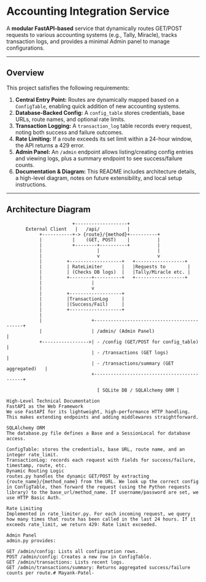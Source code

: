# Accounting Integration Service

A **modular FastAPI-based** service that dynamically routes GET/POST requests to various accounting systems (e.g., Tally, Miracle), tracks transaction logs, and provides a minimal Admin panel to manage configurations.

---

## Overview

This project satisfies the following requirements:

1. **Central Entry Point:** Routes are dynamically mapped based on a `ConfigTable`, enabling quick addition of new accounting systems.
2. **Database-Backed Config:** A `config_table` stores credentials, base URLs, route names, and optional rate limits.
3. **Transaction Logging:** A `transaction_log` table records every request, noting both success and failure outcomes.
4. **Rate Limiting:** If a route exceeds its set limit within a 24-hour window, the API returns a 429 error.
5. **Admin Panel:** An `/admin` endpoint allows listing/creating config entries and viewing logs, plus a summary endpoint to see success/failure counts.
6. **Documentation & Diagram:** This README includes architecture details, a high-level diagram, notes on future extensibility, and local setup instructions.

---

## Architecture Diagram

```text
                        +-------------------+
       External Client   |   /api/          |
            +-----------+-> {route}/{method}+----------+
            |           |    (GET, POST)    |          |
            |           +--------+----------+          |
            |                    |                     |
            |                    v                     v
            |         +-------------------+   +------------------+
            |         | RateLimiter       |   |Requests to        |
            |         | (Checks DB logs)  |   |Tally/Miracle etc. |
            |         +--------+----------+   +------------------+
            |                  |                              
            |                  v                              
            |         +-------------------+                    
            |         |TransactionLog     |                    
            |         |(Success/Fail)     |                    
            |         +-------------------+                    
            |                                                     
            |                  +--------------------------------------------+      
            |                  | /admin/ (Admin Panel)                      |      
            +----------------->| - /config (GET/POST for config_table)      |      
                               | - /transactions (GET logs)                 |      
                               | - /transactions/summary (GET aggregated)   |      
                               +--------------------------------------------+      

                                 [ SQLite DB / SQLAlchemy ORM ]

High-Level Technical Documentation
FastAPI as the Web Framework
We use FastAPI for its lightweight, high-performance HTTP handling. This makes extending endpoints and adding middlewares straightforward.

SQLAlchemy ORM
The database.py file defines a Base and a SessionLocal for database access.

ConfigTable: stores the credentials, base URL, route name, and an integer rate_limit.
TransactionLog: records each request with fields for success/failure, timestamp, route, etc.
Dynamic Routing Logic
routes.py handles the dynamic GET/POST by extracting {route_name}/{method_name} from the URL. We look up the correct config in ConfigTable, then forward the request (using the Python requests library) to the base_url/method_name. If username/password are set, we use HTTP Basic Auth.

Rate Limiting
Implemented in rate_limiter.py. For each incoming request, we query how many times that route has been called in the last 24 hours. If it exceeds rate_limit, we return 429: Rate limit exceeded.

Admin Panel
admin.py provides:

GET /admin/config: Lists all configuration rows.
POST /admin/config: Creates a new row in ConfigTable.
GET /admin/transactions: Lists recent logs.
GET /admin/transactions/summary: Returns aggregated success/failure counts per route.#   M a y a n k - P a t e l -  
 